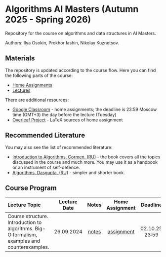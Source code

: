 # Algorithms AI Masters (Autumn 2025 - Spring 2026)

Repository for the course on algorithms and data structures in AI Masters.

Authors: Ilya Osokin, Prokhor Iashin, Nikolay Kuznetsov.

## Materials

The repository is updated according to the course flow. Here you can find the following parts of the course:

- [Home Assignments](/home_assignments)
- [Lectures](/lectures/)

There are additional resources:

- [Google Classroom](https://classroom.google.com/c/ODA5NzMwNjgyMDUy?cjc=3qlev27b) - home assignments; the deadline is 23:59 Moscow time (GMT+3) the day before the lecture (Tuesday)
- [Overleaf Project](https://www.overleaf.com/read/nswzjmrczywd#22f2f3) - LaTeX sources of home assignment

## Recommended Literature

You may also see the list of recommended literature:

- [Introduction to Algorithms. Cormen. (RU)](https://disk.yandex.ru/i/CLzI0vEW4W3gXQ) - the book covers all the topics discussed in the course and much more. You may use it as a handbook or an instrument of self-defence.
- [Algorithms. Dasgupta. (RU)](https://disk.yandex.ru/i/ur9vX1VuXMKeWg) - simpler and shorter book.

## Course Program

| Lecture Topic | Lecture Date | Notes | Home Assignment |  Deadline  |
|:-|:-:|:-:|:-:|:-:|
| Course structure. Introduction to algorithms. Big-O formalism, examples and counterexamples. | 26.09.2024 | [notes](/lectures/01_introduction/notes_introduction.pdf) | [assignment](/home_assignments/ha01/algai_ha1_2025.pdf) | 02.10.25 23:59 |
